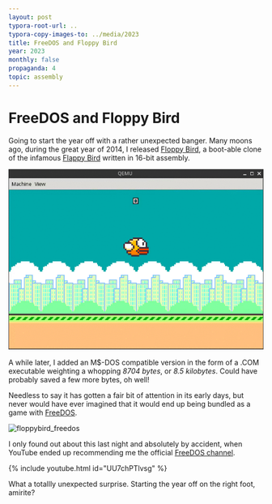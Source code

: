 ```yaml
---
layout: post
typora-root-url: ..
typora-copy-images-to: ../media/2023
title: FreeDOS and Floppy Bird
year: 2023
monthly: false
propaganda: 4
topic: assembly
---
```


FreeDOS and Floppy Bird
=========================

Going to start the year off with a rather unexpected banger. Many moons ago, during the great year of 2014, I released [Floppy Bird][floppybird], a boot-able clone of the infamous [Flappy Bird][flappybird] written in 16-bit assembly.

![floppybirdos](/media/games/floppybirdos.gif)

A while later, I added an M$-DOS compatible version in the form of a .COM executable weighting a whopping *8704 bytes*, or *8.5 kilobytes*. Could have probably saved a few more bytes, oh well!

Needless to say it has gotten a fair bit of attention in its early days, but never would have ever imagined that it would end up being bundled as a game with [FreeDOS][freedos].

![floppybird_freedos](/media/2023/floppybird_freedos.gif)

I only found out about this last night and absolutely by accident, when YouTube ended up recommending me the official [FreeDOS channel][freedosyoutubechannel].

{% include youtube.html id="UU7chPTlvsg" %}

What a totallly unexpected surprise. Starting the year off on the right foot, amirite?

[floppybird]: /floppybird/
[flappybird]: https://en.wikipedia.org/wiki/Flappy_Bird
[freedos]: https://freedos.org
[freedosyoutubechannel]: https://www.youtube.com/@freedosproject

